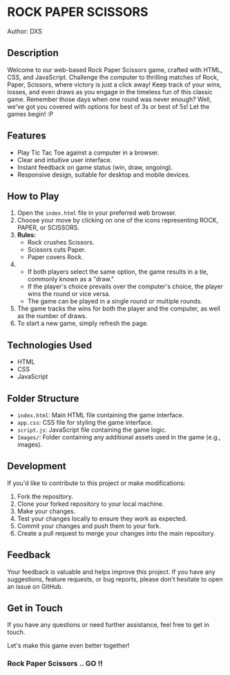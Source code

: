 # ROCK PAPER SCISSORS 
Author: DXS

## Description

Welcome to our web-based Rock Paper Scissors game, crafted with HTML, CSS, and JavaScript. Challenge the computer to thrilling matches of Rock, Paper, Scissors, where victory is just a click away! Keep track of your wins, losses, and even draws as you engage in the timeless fun of this classic game. Remember those days when one round was never enough? Well, we've got you covered with options for best of 3s or best of 5s! Let the games begin!
:P


## Features

- Play Tic Tac Toe against a computer in a browser.
- Clear and intuitive user interface.
- Instant feedback on game status (win, draw, ongoing).
- Responsive design, suitable for desktop and mobile devices.

## How to Play

1. Open the `index.html` file in your preferred web browser.
2. Choose your move by clicking on one of the icons representing ROCK, PAPER, or SCISSORS.
3. **Rules:**
   - Rock crushes Scissors.
   - Scissors cuts Paper.
   - Paper covers Rock.
4. - If both players select the same option, the game results in a tie, commonly known as a "draw."
   - If the player's choice prevails over the computer's choice, the player wins the round or vice versa.
   - The game can be played in a single round or multiple rounds.
5. The game tracks the wins for both the player and the computer, as well as the number of draws.
6. To start a new game, simply refresh the page.


## Technologies Used

- HTML
- CSS
- JavaScript

## Folder Structure

- `index.html`: Main HTML file containing the game interface.
- `app.css`: CSS file for styling the game interface.
- `script.js`: JavaScript file containing the game logic.
- `Images/`: Folder containing any additional assets used in the game (e.g., images).

## Development

If you'd like to contribute to this project or make modifications:

1. Fork the repository.
2. Clone your forked repository to your local machine.
3. Make your changes.
4. Test your changes locally to ensure they work as expected.
5. Commit your changes and push them to your fork.
6. Create a pull request to merge your changes into the main repository.

## Feedback

Your feedback is valuable and helps improve this project. If you have any suggestions, feature requests, or bug reports, please don't hesitate to open an issue on GitHub.

## Get in Touch

If you have any questions or need further assistance, feel free to get in touch. 

Let's make this game even better together!

### Rock Paper Scissors .. GO !!